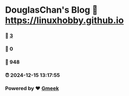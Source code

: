# DouglasChan's Blog :link: https://linuxhobby.github.io 
### :page_facing_up: [3](https://linuxhobby.github.io/tag.html) 
### :speech_balloon: 0 
### :hibiscus: 948 
### :alarm_clock: 2024-12-15 13:17:55 
### Powered by :heart: [Gmeek](https://github.com/Meekdai/Gmeek)

